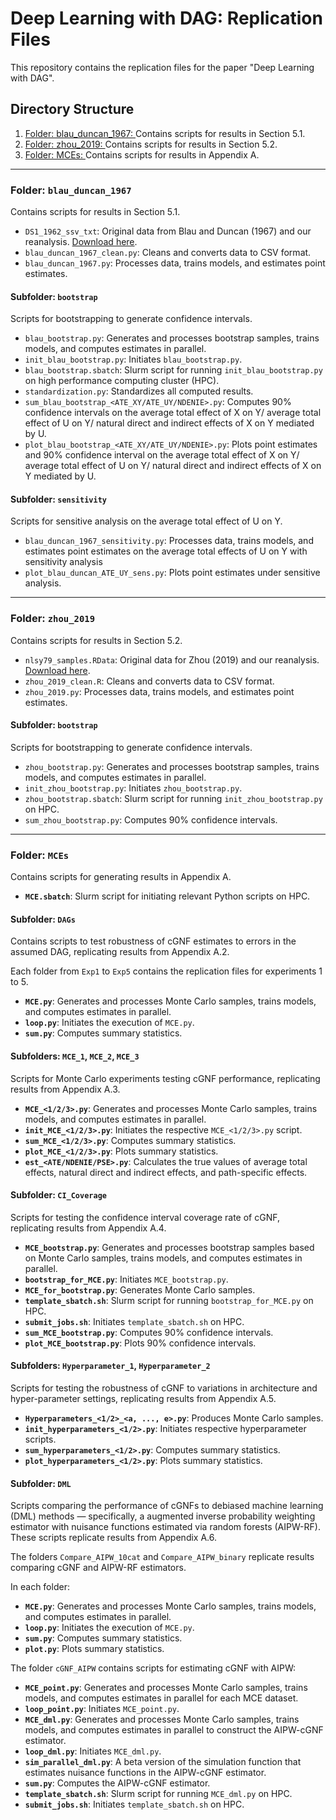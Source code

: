 # Deep Learning with DAG: Replication Files

This repository contains the replication files for the paper "Deep Learning with DAG".

## Directory Structure

1. [Folder: blau_duncan_1967: ](#folder-blau_duncan_1967)
   Contains scripts for results in Section 5.1.
2. [Folder: zhou_2019: ](#folder-zhou_2019)
   Contains scripts for results in Section 5.2.
3. [Folder: MCEs: ](#folder-mces)
   Contains scripts for results in Appendix A.

---

### Folder: `blau_duncan_1967`
Contains scripts for results in Section 5.1.

- `DS1_1962_ssv_txt`: Original data from Blau and Duncan (1967) and our reanalysis. [Download here](https://www.icpsr.umich.edu/web/ICPSR/studies/6162/datadocumentation#).
- `blau_duncan_1967_clean.py`: Cleans and converts data to CSV format.
- `blau_duncan_1967.py`: Processes data, trains models, and estimates point estimates.

#### Subfolder: `bootstrap`
Scripts for bootstrapping to generate confidence intervals.

- `blau_bootstrap.py`: Generates and processes bootstrap samples, trains models, and computes estimates in parallel.
- `init_blau_bootstrap.py`: Initiates `blau_bootstrap.py`.
- `blau_bootstrap.sbatch`: Slurm script for running `init_blau_bootstrap.py` on high performance computing cluster (HPC).
- `standardization.py`: Standardizes all computed results.
- `sum_blau_bootstrap_<ATE_XY/ATE_UY/NDENIE>.py`: Computes 90% confidence intervals on the average total effect of X on Y/ average total effect of U on Y/ natural direct and indirect effects of X on Y mediated by U.
- `plot_blau_bootstrap_<ATE_XY/ATE_UY/NDENIE>.py`: Plots point estimates and 90% confidence interval on the average total effect of X on Y/ average total effect of U on Y/ natural direct and indirect effects of X on Y mediated by U.

#### Subfolder: `sensitivity`
Scripts for sensitive analysis on the average total effect of U on Y.

- `blau_duncan_1967_sensitivity.py`: Processes data, trains models, and estimates point estimates on the average total effects of U on Y with sensitivity analysis
- `plot_blau_duncan_ATE_UY_sens.py`: Plots point estimates under sensitive analysis.

---

### Folder: `zhou_2019`
Contains scripts for results in Section 5.2.

- `nlsy79_samples.RData`: Original data for Zhou (2019) and our reanalysis. [Download here](https://scholar.harvard.edu/files/xzhou/files/zhou2019_college_replication.zip).
- `zhou_2019_clean.R`: Cleans and converts data to CSV format.
- `zhou_2019.py`: Processes data, trains models, and estimates point estimates.

#### Subfolder: `bootstrap`
Scripts for bootstrapping to generate confidence intervals.

- `zhou_bootstrap.py`: Generates and processes bootstrap samples, trains models, and computes estimates in parallel.
- `init_zhou_bootstrap.py`: Initiates `zhou_bootstrap.py`.
- `zhou_bootstrap.sbatch`: Slurm script for running `init_zhou_bootstrap.py` on HPC.
- `sum_zhou_bootstrap.py`: Computes 90% confidence intervals.

---

### Folder: `MCEs`
Contains scripts for generating results in Appendix A.

- **`MCE.sbatch`**: Slurm script for initiating relevant Python scripts on HPC.

#### Subfolder: `DAGs`
Contains scripts to test robustness of cGNF estimates to errors in the assumed DAG, replicating results from Appendix A.2.

Each folder from `Exp1` to `Exp5` contains the replication files for experiments 1 to 5.
- **`MCE.py`**: Generates and processes Monte Carlo samples, trains models, and computes estimates in parallel.
- **`loop.py`**: Initiates the execution of `MCE.py`.
- **`sum.py`**: Computes summary statistics.

#### Subfolders: `MCE_1`, `MCE_2`, `MCE_3`
Scripts for Monte Carlo experiments testing cGNF performance, replicating results from Appendix A.3.

- **`MCE_<1/2/3>.py`**: Generates and processes Monte Carlo samples, trains models, and computes estimates in parallel.
- **`init_MCE_<1/2/3>.py`**: Initiates the respective `MCE_<1/2/3>.py` script.
- **`sum_MCE_<1/2/3>.py`**: Computes summary statistics.
- **`plot_MCE_<1/2/3>.py`**: Plots summary statistics.
- **`est_<ATE/NDENIE/PSE>.py`**: Calculates the true values of average total effects, natural direct and indirect effects, and path-specific effects.

#### Subfolder: `CI_Coverage`
Scripts for testing the confidence interval coverage rate of cGNF, replicating results from Appendix A.4.

- **`MCE_bootstrap.py`**: Generates and processes bootstrap samples based on Monte Carlo samples, trains models, and computes estimates in parallel.
- **`bootstrap_for_MCE.py`**: Initiates `MCE_bootstrap.py`.
- **`MCE_for_bootstrap.py`**: Generates Monte Carlo samples.
- **`template_sbatch.sh`**: Slurm script for running `bootstrap_for_MCE.py` on HPC.
- **`submit_jobs.sh`**: Initiates `template_sbatch.sh` on HPC.
- **`sum_MCE_bootstrap.py`**: Computes 90% confidence intervals.
- **`plot_MCE_bootstrap.py`**: Plots 90% confidence intervals.

#### Subfolders: `Hyperparameter_1`, `Hyperparameter_2`
Scripts for testing the robustness of cGNF to variations in architecture and hyper-parameter settings, replicating results from Appendix A.5.

- **`Hyperparameters_<1/2>_<a, ..., e>.py`**: Produces Monte Carlo samples.
- **`init_hyperparameters_<1/2>.py`**: Initiates respective hyperparameter scripts.
- **`sum_hyperparameters_<1/2>.py`**: Computes summary statistics.
- **`plot_hyperparameters_<1/2>.py`**: Plots summary statistics.

#### Subfolder: `DML`
Scripts comparing the performance of cGNFs to debiased machine learning (DML) methods — specifically, a augmented inverse probability weighting estimator with nuisance functions estimated via random forests (AIPW-RF). These scripts replicate results from Appendix A.6.

The folders `Compare_AIPW_10cat` and `Compare_AIPW_binary` replicate results comparing cGNF and AIPW-RF estimators.

In each folder:

- **`MCE.py`**: Generates and processes Monte Carlo samples, trains models, and computes estimates in parallel.
- **`loop.py`**: Initiates the execution of `MCE.py`.
- **`sum.py`**: Computes summary statistics.
- **`plot.py`**: Plots summary statistics.

The folder `cGNF_AIPW` contains scripts for estimating cGNF with AIPW:

- **`MCE_point.py`**: Generates and processes Monte Carlo samples, trains models, and computes estimates in parallel for each MCE dataset.
- **`loop_point.py`**: Initiates `MCE_point.py`.
- **`MCE_dml.py`**: Generates and processes Monte Carlo samples, trains models, and computes estimates in parallel to construct the AIPW-cGNF estimator.
- **`loop_dml.py`**: Initiates `MCE_dml.py`.
- **`sim_parallel_dml.py`**: A beta version of the simulation function that estimates nuisance functions in the AIPW-cGNF estimator.
- **`sum.py`**: Computes the AIPW-cGNF estimator.
- **`template_sbatch.sh`**: Slurm script for running `MCE_dml.py` on HPC.
- **`submit_jobs.sh`**: Initiates `template_sbatch.sh` on HPC.


